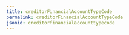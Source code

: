 ```yaml
---
title: creditorFinancialAccountTypeCode
permalink: creditorFinancialAccountTypeCode
jsonid: creditorfinancialaccounttypecode
---
```

